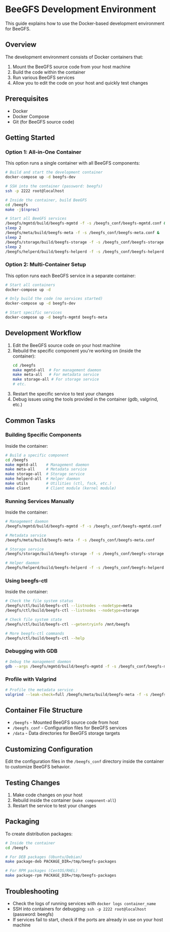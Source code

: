 # BeeGFS Development Environment

This guide explains how to use the Docker-based development environment for BeeGFS.

## Overview

The development environment consists of Docker containers that:
1. Mount the BeeGFS source code from your host machine
2. Build the code within the container
3. Run various BeeGFS services
4. Allow you to edit the code on your host and quickly test changes

## Prerequisites

- Docker
- Docker Compose
- Git (for BeeGFS source code)

## Getting Started

### Option 1: All-in-One Container

This option runs a single container with all BeeGFS components:

```bash
# Build and start the development container
docker-compose up -d beegfs-dev

# SSH into the container (password: beegfs)
ssh -p 2222 root@localhost

# Inside the container, build BeeGFS
cd /beegfs
make -j$(nproc)

# Start all BeeGFS services
/beegfs/mgmtd/build/beegfs-mgmtd -f -s /beegfs_conf/beegfs-mgmtd.conf &
sleep 2
/beegfs/meta/build/beegfs-meta -f -s /beegfs_conf/beegfs-meta.conf &
sleep 2
/beegfs/storage/build/beegfs-storage -f -s /beegfs_conf/beegfs-storage.conf &
sleep 2
/beegfs/helperd/build/beegfs-helperd -f -s /beegfs_conf/beegfs-helperd.conf &
```

### Option 2: Multi-Container Setup

This option runs each BeeGFS service in a separate container:

```bash
# Start all containers
docker-compose up -d

# Only build the code (no services started)
docker-compose up -d beegfs-dev

# Start specific services
docker-compose up -d beegfs-mgmtd beegfs-meta
```

## Development Workflow

1. Edit the BeeGFS source code on your host machine
2. Rebuild the specific component you're working on (inside the container):
   ```bash
   cd /beegfs
   make mgmtd-all  # For management daemon
   make meta-all   # For metadata service
   make storage-all # For storage service
   # etc.
   ```
3. Restart the specific service to test your changes
4. Debug issues using the tools provided in the container (gdb, valgrind, etc.)

## Common Tasks

### Building Specific Components

Inside the container:
```bash
# Build a specific component
cd /beegfs
make mgmtd-all    # Management daemon
make meta-all     # Metadata service
make storage-all  # Storage service
make helperd-all  # Helper daemon
make utils        # Utilities (ctl, fsck, etc.)
make client       # Client module (kernel module)
```

### Running Services Manually

Inside the container:
```bash
# Management daemon
/beegfs/mgmtd/build/beegfs-mgmtd -f -s /beegfs_conf/beegfs-mgmtd.conf

# Metadata service
/beegfs/meta/build/beegfs-meta -f -s /beegfs_conf/beegfs-meta.conf

# Storage service
/beegfs/storage/build/beegfs-storage -f -s /beegfs_conf/beegfs-storage.conf

# Helper daemon
/beegfs/helperd/build/beegfs-helperd -f -s /beegfs_conf/beegfs-helperd.conf
```

### Using beegfs-ctl

Inside the container:
```bash
# Check the file system status
/beegfs/ctl/build/beegfs-ctl --listnodes --nodetype=meta
/beegfs/ctl/build/beegfs-ctl --listnodes --nodetype=storage

# Check file system state
/beegfs/ctl/build/beegfs-ctl --getentryinfo /mnt/beegfs

# More beegfs-ctl commands
/beegfs/ctl/build/beegfs-ctl --help
```

### Debugging with GDB

```bash
# Debug the management daemon
gdb --args /beegfs/mgmtd/build/beegfs-mgmtd -f -s /beegfs_conf/beegfs-mgmtd.conf
```

### Profile with Valgrind

```bash
# Profile the metadata service
valgrind --leak-check=full /beegfs/meta/build/beegfs-meta -f -s /beegfs_conf/beegfs-meta.conf
```

## Container File Structure

- `/beegfs` - Mounted BeeGFS source code from host
- `/beegfs_conf` - Configuration files for BeeGFS services
- `/data` - Data directories for BeeGFS storage targets

## Customizing Configuration

Edit the configuration files in the `/beegfs_conf` directory inside the container to customize BeeGFS behavior.

## Testing Changes

1. Make code changes on your host
2. Rebuild inside the container (`make component-all`)
3. Restart the service to test your changes

## Packaging

To create distribution packages:

```bash
# Inside the container
cd /beegfs

# For DEB packages (Ubuntu/Debian)
make package-deb PACKAGE_DIR=/tmp/beegfs-packages

# For RPM packages (CentOS/RHEL)
make package-rpm PACKAGE_DIR=/tmp/beegfs-packages
```

## Troubleshooting

- Check the logs of running services with `docker logs container_name`
- SSH into containers for debugging: `ssh -p 2222 root@localhost` (password: beegfs)
- If services fail to start, check if the ports are already in use on your host machine 